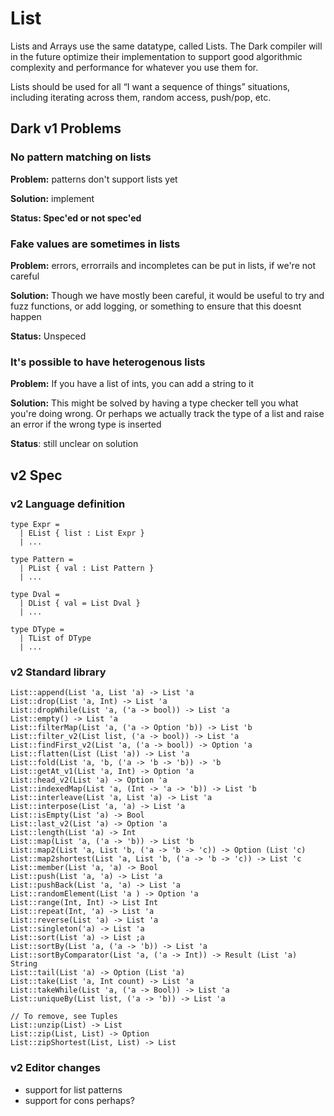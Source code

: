 # List

Lists and Arrays use the same datatype, called Lists. The Dark compiler will in the future optimize their implementation to support good algorithmic complexity and performance for whatever you use them for.

Lists should be used for all “I want a sequence of things” situations, including iterating across them, random access, push/pop, etc.

## Dark v1 Problems

### No pattern matching on lists

**Problem:** patterns don't support lists yet

**Solution:** implement

**Status: Spec'ed or not spec'ed**

### Fake values are sometimes in lists

**Problem:** errors, errorrails and incompletes can be put in lists, if we're not careful

**Solution:** Though we have mostly been careful, it would be useful to try and fuzz functions, or add logging, or something to ensure that this doesnt happen

**Status:** Unspeced

### It's possible to have heterogenous lists

**Problem:** If you have a list of ints, you can add a string to it

**Solution:** This might be solved by having a type checker tell you what you're doing wrong. Or perhaps we actually track the type of a list and raise an error if the wrong type is inserted

**Status**: still unclear on solution 

## v2 Spec

### v2 Language definition

```text
type Expr = 
  | EList { list : List Expr }
  | ...

type Pattern =
  | PList { val : List Pattern }
  | ...
  
type Dval = 
  | DList { val = List Dval }
  | ...

type DType = 
  | TList of DType
  | ...
```

### v2 Standard library

```text
List::append(List 'a, List 'a) -> List 'a
List::drop(List 'a, Int) -> List 'a
List::dropWhile(List 'a, ('a -> bool)) -> List 'a
List::empty() -> List 'a
List::filterMap(List 'a, ('a -> Option 'b)) -> List 'b
List::filter_v2(List list, ('a -> bool)) -> List 'a
List::findFirst_v2(List 'a, ('a -> bool)) -> Option 'a
List::flatten(List (List 'a)) -> List 'a
List::fold(List 'a, 'b, ('a -> 'b -> 'b)) -> 'b
List::getAt_v1(List 'a, Int) -> Option 'a
List::head_v2(List 'a) -> Option 'a
List::indexedMap(List 'a, (Int -> 'a -> 'b)) -> List 'b
List::interleave(List 'a, List 'a) -> List 'a
List::interpose(List 'a, 'a) -> List 'a
List::isEmpty(List 'a) -> Bool
List::last_v2(List 'a) -> Option 'a
List::length(List 'a) -> Int
List::map(List 'a, ('a -> 'b)) -> List 'b
List::map2(List 'a, List 'b, ('a -> 'b -> 'c)) -> Option (List 'c)
List::map2shortest(List 'a, List 'b, ('a -> 'b -> 'c)) -> List 'c
List::member(List 'a, 'a) -> Bool
List::push(List 'a, 'a) -> List 'a
List::pushBack(List 'a, 'a) -> List 'a
List::randomElement(List 'a ) -> Option 'a
List::range(Int, Int) -> List Int
List::repeat(Int, 'a) -> List 'a
List::reverse(List 'a) -> List 'a
List::singleton('a) -> List 'a
List::sort(List 'a) -> List ;a
List::sortBy(List 'a, ('a -> 'b)) -> List 'a
List::sortByComparator(List 'a, ('a -> Int)) -> Result (List 'a) String
List::tail(List 'a) -> Option (List 'a)
List::take(List 'a, Int count) -> List 'a
List::takeWhile(List 'a, ('a -> Bool)) -> List 'a
List::uniqueBy(List list, ('a -> 'b)) -> List 'a

// To remove, see Tuples
List::unzip(List) -> List
List::zip(List, List) -> Option
List::zipShortest(List, List) -> List
```

### v2 Editor changes

* support for list patterns
* support for cons perhaps?

